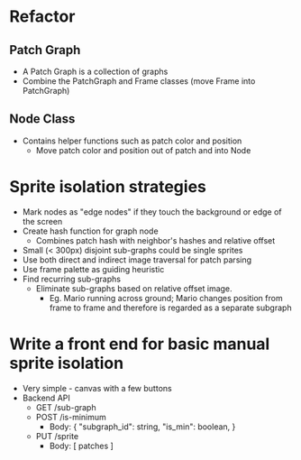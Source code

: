 # Refactor
## Patch Graph

  * A Patch Graph is a collection of graphs
  * Combine the PatchGraph and Frame classes (move Frame into PatchGraph)

## Node Class
  * Contains helper functions such as patch color and position
    * Move patch color and position out of patch and into Node


# Sprite isolation strategies

  * Mark nodes as "edge nodes" if they touch the background or edge of the screen
  * Create hash function for graph node
    * Combines patch hash with neighbor's hashes and relative offset
  * Small (< 300px) disjoint sub-graphs could be single sprites
  * Use both direct and indirect image traversal for patch parsing
  * Use frame palette as guiding heuristic
  * Find recurring sub-graphs 
    * Eliminate sub-graphs based on relative offset image.
      * Eg. Mario running across ground; Mario changes position from frame to frame and therefore
            is regarded as a separate subgraph

# Write a front end for basic manual sprite isolation

  * Very simple - canvas with a few buttons
  * Backend API
    * GET /sub-graph
    * POST /is-minimum
      - Body: {
        "subgraph_id": string,
        "is_min": boolean,
      }
    * PUT /sprite
      - Body: [ patches ]


